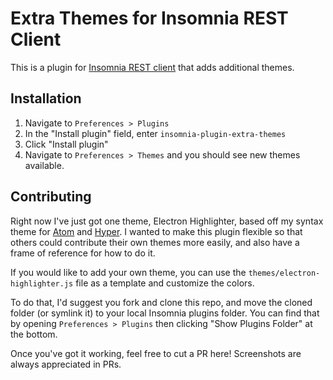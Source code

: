 # Extra Themes for Insomnia REST Client

This is a plugin for [Insomnia REST client](https://insomnia.rest) that adds additional themes.

## Installation

1. Navigate to `Preferences > Plugins`
1. In the "Install plugin" field, enter `insomnia-plugin-extra-themes`
1. Click "Install plugin"
1. Navigate to `Preferences > Themes` and you should see new themes available.

## Contributing

Right now I've just got one theme, Electron Highlighter, based off my syntax theme for [Atom](https://github.com/mikemcbride/electron-highlighter-syntax) and [Hyper](https://github.com/mikemcbride/hyper-electron-highlighter). I wanted to make this plugin flexible so that others could contribute their own themes more easily, and also have a frame of reference for how to do it.

If you would like to add your own theme, you can use the `themes/electron-highlighter.js` file as a template and customize the colors.

To do that, I'd suggest you fork and clone this repo, and move the cloned folder (or symlink it) to your local Insomnia plugins folder. You can find that by opening `Preferences > Plugins` then clicking "Show Plugins Folder" at the bottom.

Once you've got it working, feel free to cut a PR here! Screenshots are always appreciated in PRs.
